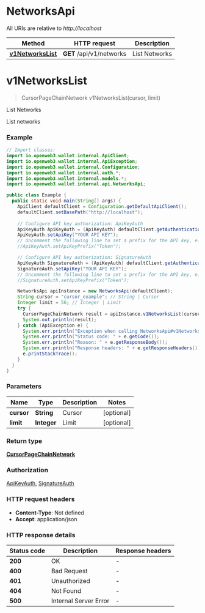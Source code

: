 # NetworksApi

All URIs are relative to *http://localhost*

Method | HTTP request | Description
------------- | ------------- | -------------
[**v1NetworksList**](NetworksApi.md#v1NetworksList) | **GET** /api/v1/networks | List Networks


<a name="v1NetworksList"></a>
# **v1NetworksList**
> CursorPageChainNetwork v1NetworksList(cursor, limit)

List Networks

List networks

### Example
```java
// Import classes:
import io.openweb3.wallet.internal.ApiClient;
import io.openweb3.wallet.internal.ApiException;
import io.openweb3.wallet.internal.Configuration;
import io.openweb3.wallet.internal.auth.*;
import io.openweb3.wallet.internal.models.*;
import io.openweb3.wallet.internal.api.NetworksApi;

public class Example {
  public static void main(String[] args) {
    ApiClient defaultClient = Configuration.getDefaultApiClient();
    defaultClient.setBasePath("http://localhost");
    
    // Configure API key authorization: ApiKeyAuth
    ApiKeyAuth ApiKeyAuth = (ApiKeyAuth) defaultClient.getAuthentication("ApiKeyAuth");
    ApiKeyAuth.setApiKey("YOUR API KEY");
    // Uncomment the following line to set a prefix for the API key, e.g. "Token" (defaults to null)
    //ApiKeyAuth.setApiKeyPrefix("Token");

    // Configure API key authorization: SignatureAuth
    ApiKeyAuth SignatureAuth = (ApiKeyAuth) defaultClient.getAuthentication("SignatureAuth");
    SignatureAuth.setApiKey("YOUR API KEY");
    // Uncomment the following line to set a prefix for the API key, e.g. "Token" (defaults to null)
    //SignatureAuth.setApiKeyPrefix("Token");

    NetworksApi apiInstance = new NetworksApi(defaultClient);
    String cursor = "cursor_example"; // String | Cursor
    Integer limit = 56; // Integer | Limit
    try {
      CursorPageChainNetwork result = apiInstance.v1NetworksList(cursor, limit);
      System.out.println(result);
    } catch (ApiException e) {
      System.err.println("Exception when calling NetworksApi#v1NetworksList");
      System.err.println("Status code: " + e.getCode());
      System.err.println("Reason: " + e.getResponseBody());
      System.err.println("Response headers: " + e.getResponseHeaders());
      e.printStackTrace();
    }
  }
}
```

### Parameters

Name | Type | Description  | Notes
------------- | ------------- | ------------- | -------------
 **cursor** | **String**| Cursor | [optional]
 **limit** | **Integer**| Limit | [optional]

### Return type

[**CursorPageChainNetwork**](CursorPageChainNetwork.md)

### Authorization

[ApiKeyAuth](../README.md#ApiKeyAuth), [SignatureAuth](../README.md#SignatureAuth)

### HTTP request headers

 - **Content-Type**: Not defined
 - **Accept**: application/json

### HTTP response details
| Status code | Description | Response headers |
|-------------|-------------|------------------|
**200** | OK |  -  |
**400** | Bad Request |  -  |
**401** | Unauthorized |  -  |
**404** | Not Found |  -  |
**500** | Internal Server Error |  -  |

